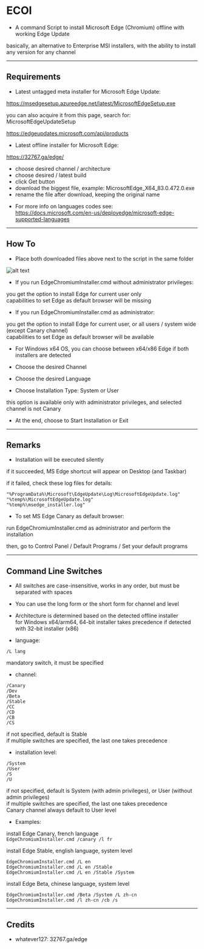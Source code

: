 # ECOI

* A command Script to install Microsoft Edge (Chromium) offline with working Edge Update

basically, an alternative to Enterprise MSI installers, with the ability to install any version for any channel

______________________________

## Requirements

* Latest untagged meta installer for Microsoft Edge Update:

https://msedgesetup.azureedge.net/latest/MicrosoftEdgeSetup.exe

you can also acquire it from this page, search for: MicrosoftEdgeUpdateSetup

https://edgeupdates.microsoft.com/api/products

* Latest offline installer for Microsoft Edge:

https://32767.ga/edge/

- choose desired channel / architecture  
- choose desired / latest build  
- click Get button  
- download the biggest file, example: MicrosoftEdge_X64_83.0.472.0.exe  
- rename the file after download, keeping the original name

* For more info on languages codes see:  
https://docs.microsoft.com/en-us/deployedge/microsoft-edge-supported-languages

______________________________

## How To

* Place both downloaded files above next to the script in the same folder

![alt text](https://i.imgur.com/zutP24L.png)

* If you run EdgeChromiumInstaller.cmd without administrator privileges:

you get the option to install Edge for current user only  
capabilities to set Edge as default browser will be missing

* If you run EdgeChromiumInstaller.cmd as administrator:

you get the option to install Edge for current user, or all users / system wide (except Canary channel)  
capabilities to set Edge as default browser will be available

* For Windows x64 OS, you can choose between x64/x86 Edge if both installers are detected

* Choose the desired Channel

* Choose the desired Language
 
* Choose Installation Type: System or User

this option is available only with administrator privileges, and selected channel is not Canary

* At the end, choose to Start Installation or Exit

______________________________

## Remarks

* Installation will be executed silently

if it succeeded, MS Edge shortcut will appear on Desktop (and Taskbar)

if it failed, check these log files for details:

```
"%ProgramData%\Microsoft\EdgeUpdate\Log\MicrosoftEdgeUpdate.log"
"%temp%\MicrosoftEdgeUpdate.log"
"%temp%\msedge_installer.log"
```

* To set MS Edge Canary as default browser:

run EdgeChromiumInstaller.cmd as administrator and perform the installation

then, go to Control Panel / Default Programs / Set your default programs

______________________________

## Command Line Switches

* All switches are case-insensitive, works in any order, but must be separated with spaces

* You can use the long form or the short form for channel and level

* Architecture is determined based on the detected offline installer  
for Windows x64/arm64, 64-bit installer takes precedence if detected with 32-bit installer (x86)

- language:

`/L lang`

mandatory switch, it must be specified

- channel:

```
/Canary
/Dev
/Beta
/Stable
/CC
/CD
/CB
/CS
```

if not specified, default is Stable  
if multiple switches are specified, the last one takes precedence

- installation level:

```
/System
/User
/S
/U
```

if not specified, default is System (with admin privileges), or User (without admin privileges)  
if multiple switches are specified, the last one takes precedence  
Canary channel always default to User level

* Examples:

install Edge Canary, french language  
`EdgeChromiumInstaller.cmd /canary /l fr`

install Edge Stable, english language, system level  
```
EdgeChromiumInstaller.cmd /L en
EdgeChromiumInstaller.cmd /L en /Stable
EdgeChromiumInstaller.cmd /L en /Stable /System
```

install Edge Beta, chinese language, system level  
```
EdgeChromiumInstaller.cmd /Beta /System /L zh-cn
EdgeChromiumInstaller.cmd /l zh-cn /cb /s
```

______________________________

## Credits

- whatever127: 32767.ga/edge
